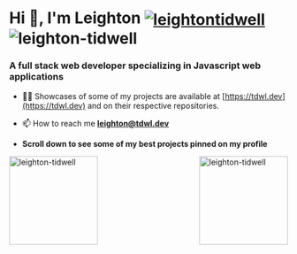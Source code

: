 <h1 align="left">Hi 👋, I'm Leighton <a href="https://linkedin.com/in/leightontidwell" target="blank"><img align="center" src="https://img.shields.io/badge/LinkedIn-0077B5?style=for-the-badge&logo=linkedin&logoColor=white" alt="leightontidwell" /></a> <img src="https://komarev.com/ghpvc/?username=leighton-tidwell&label=Profile%20views&color=ff0000&style=flat-square" alt="leighton-tidwell" /></h1>
<h3 align="left">A full stack web developer specializing in Javascript web applications</h3>

- 👨‍💻 Showcases of some of my projects are available at [https://tdwl.dev](https://tdwl.dev) and on their respective repositories.

- 📫 How to reach me [**leighton@tdwl.dev**](mailto:leighton@tdwl.dev)

- **Scroll down to see some of my best projects pinned on my profile**

<p><img height="160" align="left" src="https://github-readme-stats.vercel.app/api/top-langs?username=leighton-tidwell&show_icons=true&theme=dark&locale=en&layout=compact" alt="leighton-tidwell" /></p>


<p><img align="right" height="160"  src="https://github-readme-stats.vercel.app/api?username=leighton-tidwell&show_icons=true&theme=dark&locale=en" alt="leighton-tidwell" /></p>

